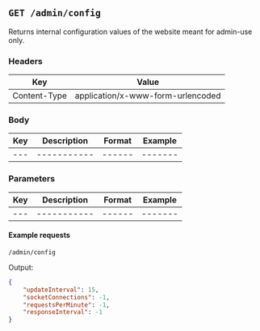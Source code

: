 ## `GET /admin/config`

Returns internal configuration values of the website meant for admin-use only.

### Headers

| Key          | Value                             |
| ------------ | --------------------------------- |
| Content-Type | application/x-www-form-urlencoded |

### Body

| Key | Description | Format | Example |
| --- | ----------- | ------ | ------- |
| --- | ----------- | ------ | ------- |

### Parameters

| Key | Description | Format | Example |
| --- | ----------- | ------ | ------- |
| --- | ----------- | ------ | ------- |

#### Example requests

`/admin/config`

Output:

```json
{
    "updateInterval": 15,
    "socketConnections": -1,
    "requestsPerMinute": -1,
    "responseInterval": -1
}
```